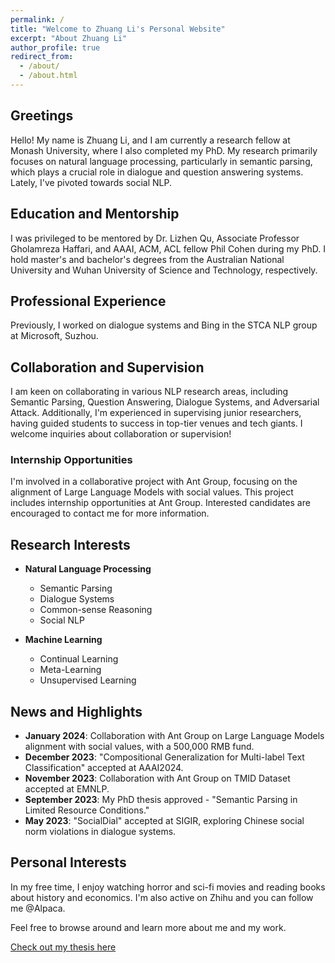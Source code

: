 ```yaml
---
permalink: /
title: "Welcome to Zhuang Li's Personal Website"
excerpt: "About Zhuang Li"
author_profile: true
redirect_from: 
  - /about/
  - /about.html
---
```


## Greetings

Hello! My name is Zhuang Li, and I am currently a research fellow at Monash University, where I also completed my PhD. My research primarily focuses on natural language processing, particularly in semantic parsing, which plays a crucial role in dialogue and question answering systems. Lately, I've pivoted towards social NLP.

## Education and Mentorship

I was privileged to be mentored by Dr. Lizhen Qu, Associate Professor Gholamreza Haffari, and AAAI, ACM, ACL fellow Phil Cohen during my PhD. I hold master's and bachelor's degrees from the Australian National University and Wuhan University of Science and Technology, respectively.

## Professional Experience

Previously, I worked on dialogue systems and Bing in the STCA NLP group at Microsoft, Suzhou.

## Collaboration and Supervision

I am keen on collaborating in various NLP research areas, including Semantic Parsing, Question Answering, Dialogue Systems, and Adversarial Attack. Additionally, I'm experienced in supervising junior researchers, having guided students to success in top-tier venues and tech giants. I welcome inquiries about collaboration or supervision!

### Internship Opportunities

I'm involved in a collaborative project with Ant Group, focusing on the alignment of Large Language Models with social values. This project includes internship opportunities at Ant Group. Interested candidates are encouraged to contact me for more information.

## Research Interests

- **Natural Language Processing**
  - Semantic Parsing
  - Dialogue Systems
  - Common-sense Reasoning
  - Social NLP

- **Machine Learning**
  - Continual Learning
  - Meta-Learning
  - Unsupervised Learning

## News and Highlights

- **January 2024**: Collaboration with Ant Group on Large Language Models alignment with social values, with a 500,000 RMB fund.
- **December 2023**: "Compositional Generalization for Multi-label Text Classification" accepted at AAAI2024.
- **November 2023**: Collaboration with Ant Group on TMID Dataset accepted at EMNLP.
- **September 2023**: My PhD thesis approved - "Semantic Parsing in Limited Resource Conditions."
- **May 2023**: "SocialDial" accepted at SIGIR, exploring Chinese social norm violations in dialogue systems.

## Personal Interests

In my free time, I enjoy watching horror and sci-fi movies and reading books about history and economics. I'm also active on Zhihu and you can follow me @Alpaca.

Feel free to browse around and learn more about me and my work.

[Check out my thesis here](https://bridges.monash.edu/articles/thesis/Semantic_Parsing_in_Limited_Resource_Conditions/24083265)
